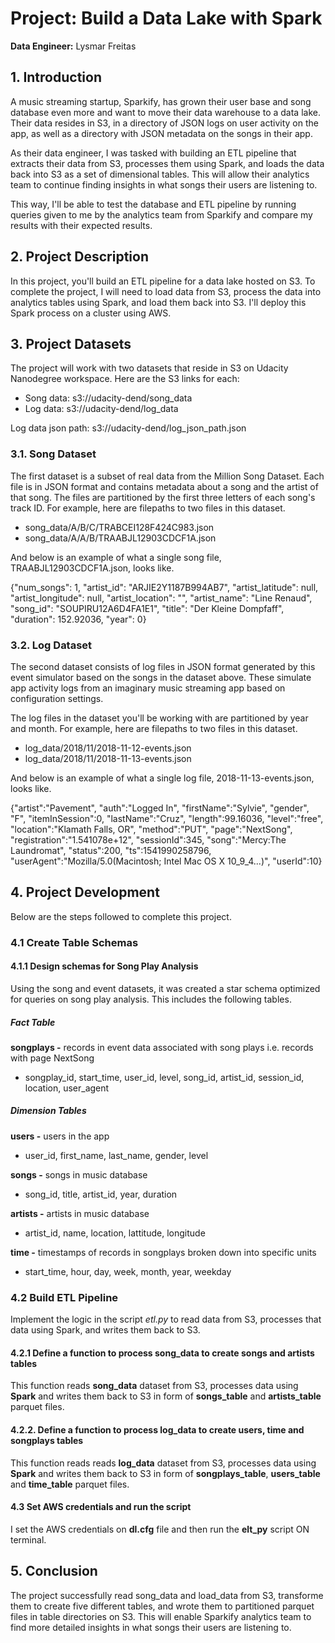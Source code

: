 # Project: Build a Data Lake with Spark

__Data Engineer:__ Lysmar Freitas  


## 1. Introduction
A music streaming startup, Sparkify, has grown their user base and song database even more and want to move their data warehouse to a data lake. Their data resides in S3, in a directory of JSON logs on user activity on the app, as well as a directory with JSON metadata on the songs in their app.

As their data engineer, I was tasked with building an ETL pipeline that extracts their data from S3, processes them using Spark, and loads the data back into S3 as a set of dimensional tables. This will allow their analytics team to continue finding insights in what songs their users are listening to.

This way, I'll be able to test the database and ETL pipeline by running queries given to me by the analytics team from Sparkify and compare my results with their expected results.  


## 2. Project Description
In this project, you'll build an ETL pipeline for a data lake hosted on S3. To complete the project, I will need to load data from S3, process the data into analytics tables using Spark, and load them back into S3. I'll deploy this Spark process on a cluster using AWS.  


## 3. Project Datasets

The project will work with two datasets that reside in S3 on Udacity Nanodegree workspace. Here are the S3 links for each:

- Song data: s3://udacity-dend/song_data
- Log data: s3://udacity-dend/log_data

Log data json path: s3://udacity-dend/log_json_path.json

### 3.1. Song Dataset
The first dataset is a subset of real data from the Million Song Dataset. Each file is in JSON format and contains metadata about a song and the artist of that song. The files are partitioned by the first three letters of each song's track ID. For example, here are filepaths to two files in this dataset.

- song_data/A/B/C/TRABCEI128F424C983.json
- song_data/A/A/B/TRAABJL12903CDCF1A.json

And below is an example of what a single song file, TRAABJL12903CDCF1A.json, looks like.

{"num_songs": 1, "artist_id": "ARJIE2Y1187B994AB7", "artist_latitude": null, "artist_longitude": null, "artist_location": "", "artist_name": "Line Renaud", "song_id": "SOUPIRU12A6D4FA1E1", "title": "Der Kleine Dompfaff", "duration": 152.92036, "year": 0}

### 3.2. Log Dataset
The second dataset consists of log files in JSON format generated by this event simulator based on the songs in the dataset above. These simulate app activity logs from an imaginary music streaming app based on configuration settings.

The log files in the dataset you'll be working with are partitioned by year and month. For example, here are filepaths to two files in this dataset.

- log_data/2018/11/2018-11-12-events.json
- log_data/2018/11/2018-11-13-events.json

And below is an example of what a single log file, 2018-11-13-events.json, looks like.

{"artist":"Pavement", "auth":"Logged In", "firstName":"Sylvie", "gender", "F", "itemInSession":0, "lastName":"Cruz", "length":99.16036, "level":"free", "location":"Klamath Falls, OR", "method":"PUT", "page":"NextSong", "registration":"1.541078e+12", "sessionId":345, "song":"Mercy:The Laundromat", "status":200, "ts":1541990258796, "userAgent":"Mozilla/5.0(Macintosh; Intel Mac OS X 10_9_4...)", "userId":10}



## 4. Project Development
Below are the steps followed to complete this project.

### 4.1 Create Table Schemas

#### 4.1.1 Design schemas for Song Play Analysis
Using the song and event datasets, it was created a star schema optimized for queries on song play analysis. This includes the following tables.

##### Fact Table
__songplays -__ records in event data associated with song plays i.e. records with page NextSong
- songplay_id, start_time, user_id, level, song_id, artist_id, session_id, location, user_agent

##### Dimension Tables
__users -__ users in the app
- user_id, first_name, last_name, gender, level

__songs -__ songs in music database
- song_id, title, artist_id, year, duration

__artists -__ artists in music database
- artist_id, name, location, lattitude, longitude

__time -__ timestamps of records in songplays broken down into specific units
- start_time, hour, day, week, month, year, weekday


### 4.2 Build ETL Pipeline
Implement the logic in the script _etl.py_ to read data from S3, processes that data using Spark, and writes them back to S3.

#### 4.2.1 Define a function to process song_data to create songs and artists tables
This function reads __song_data__ dataset from S3, processes data using __Spark__ and writes them back to S3 in form of __songs_table__ and __artists_table__ parquet files.


#### 4.2.2. Define a function to process log_data to create  users, time and songplays tables
This function reads reads __log_data__ dataset from S3, processes data using __Spark__ and writes them back to S3 in form of __songplays_table__, __users_table__ and __time_table__ parquet files.



#### 4.3 Set AWS credentials and run the script
I set the AWS credentials on __dl.cfg__ file and then run the __elt_py__ script ON terminal.


## 5. Conclusion
The project successfully read song_data and load_data from S3, transforme them to create five different tables, and wrote them to partitioned parquet files in table directories on S3. This will enable Sparkify analytics team to find more detailed insights in what songs their users are listening to.